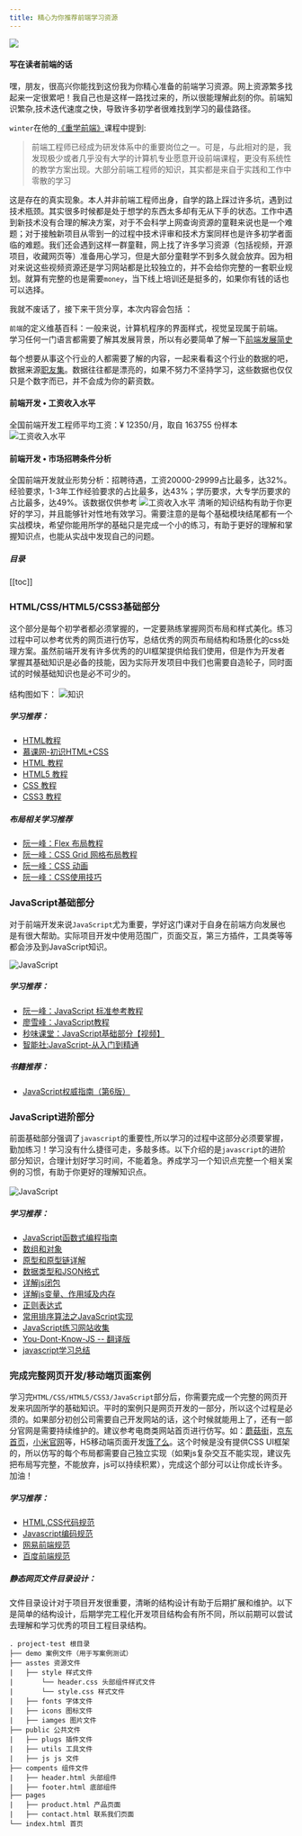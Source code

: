 ```yaml
---
title: 精心为你推荐前端学习资源
---
```


![](/blog-vuepress/images/banner-study.png)
#### 写在读者前端的话
嘿，朋友，很高兴你能找到这份我为你精心准备的前端学习资源。网上资源繁多找起来一定很累吧！我自己也是这样一路找过来的，所以很能理解此刻的你。前端知识繁杂,技术迭代速度之快，导致许多初学者很难找到学习的最佳路径。

`winter`在他的[《重学前端》](https://time.geekbang.org/column/article/77345)课程中提到:
> 前端工程师已经成为研发体系中的重要岗位之一。可是，与此相对的是，我发现极少或者几乎没有大学的计算机专业愿意开设前端课程，更没有系统性的教学方案出现。大部分前端工程师的知识，其实都是来自于实践和工作中零散的学习

这是存在的真实现象。本人并非前端工程师出身，自学的路上踩过许多坑，遇到过技术瓶颈。其实很多时候都是处于想学的东西太多却有无从下手的状态。工作中遇到新技术没有合理的解决方案，对于不会科学上网查询资源的童鞋来说也是一个难题；对于接触新项目从零到一的过程中技术评审和技术方案同样也是许多初学者面临的难题。我们还会遇到这样一群童鞋，网上找了许多学习资源（包括视频，开源项目，收藏网页等）准备用心学习，但是大部分童鞋学不到多久就会放弃。因为相对来说这些视频资源还是学习网站都是比较独立的，并不会给你完整的一套职业规划。就算有完整的也是需要`money`，当下线上培训还是挺多的，如果你有钱的话也可以选择。

我就不废话了，接下来干货分享，本次内容会包括 ：
<studys/>

<sn-title title="前端发展简史"></sn-title>
`前端`的定义维基百科：一般来说，计算机程序的界面样式，视觉呈现属于前端。<br>
学习任何一门语言都需要了解其发展背景，所以有必要简单了解一下[前端发展简史](https://blog.csdn.net/freekiteyu/article/details/79927047)

<sn-title title="前端的就业情景"></sn-title>
每个想要从事这个行业的人都需要了解的内容，一起来看看这个行业的数据的吧，数据来源[职友集](https://www.jobui.com/)。数据往往都是漂亮的，如果不努力不坚持学习，这些数据也仅仅只是个数字而已，并不会成为你的薪资数。
#### 前端开发 • 工资收入水平
全国前端开发工程师平均工资：¥ 12350/月，取自 163755 份样本
![工资收入水平](/blog-vuepress/images/t1.png)
#### 前端开发 • 市场招聘条件分析
全国前端开发就业形势分析：招聘待遇，工资20000-29999占比最多，达32%。经验要求，1-3年工作经验要求的占比最多，达43%；学历要求，大专学历要求的占比最多，达49%。该数据仅供参考
![工资收入水平](/blog-vuepress/images/t2.png)
<sn-title title="前端知识结构"></sn-title>
清晰的知识结构有助于你更好的学习，并且能够针对性地有效学习。需要注意的是每个基础模块结尾都有一个实战模块，希望你能用所学的基础只是完成一个小的练习，有助于更好的理解和掌握知识点，也能从实战中发现自己的问题。
##### 目录
[[toc]]
### HTML/CSS/HTML5/CSS3基础部分<br>
这个部分是每个初学者都必须掌握的，一定要熟练掌握网页布局和样式美化。练习过程中可以参考优秀的网页进行仿写，总结优秀的网页布局结构和场景化的css处理方案。虽然前端开发有许多优秀的的UI框架提供给我们使用，但是作为开发者掌握其基础知识是必备的技能，因为实际开发项目中我们也需要自造轮子，同时面试的时候基础知识也是必不可少的。<br>
<br> 结构图如下：
![知识](/blog-vuepress/images/z1.png)
##### 学习推荐：<br>
- [HTML教程](https://developer.mozilla.org/zh-CN/docs/Web/HTML)
- [慕课网-初识HTML+CSS](https://www.imooc.com/learn/9)
- [HTML 教程](http://www.w3school.com.cn/html/index.asp)
- [HTML5 教程](http://www.w3school.com.cn/html5/index.asp)
- [CSS 教程](http://www.w3school.com.cn/css/index.asp)
- [CSS3 教程](http://www.w3school.com.cn/css3/index.asp)
##### 布局相关学习推荐
- [阮一峰：Flex 布局教程](http://www.ruanyifeng.com/blog/2015/07/flex-grammar.html?utm_source=tuicool)
- [阮一峰：CSS Grid 网格布局教程](http://www.ruanyifeng.com/blog/2019/03/grid-layout-tutorial.html)
- [阮一峰：CSS 动画](http://www.ruanyifeng.com/blog/2014/02/css_transition_and_animation.html)
- [阮一峰：CSS使用技巧](http://www.ruanyifeng.com/blog/2014/02/css_transition_and_animation.html)

### JavaScript基础部分
对于前端开发来说`JavaScript`尤为重要，学好这门课对于自身在前端方向发展也是有很大帮助。实际项目开发中使用范围广，页面交互，第三方插件，工具类等等都会涉及到JavaScript知识。

![JavaScript](/blog-vuepress/images/JavaScript.png)
##### 学习推荐：<br>
- [阮一峰：JavaScript 标准参考教程](http://javascript.ruanyifeng.com/)
- [廖雪峰：JavaScript教程](https://www.liaoxuefeng.com/wiki/1022910821149312/1023020745357888)
- [秒味课堂：JavaScript基础部分【视频】](https://study.miaov.com/study/show/chapter/83#117)
- [智能社:JavaScript-从入门到精通](https://study.163.com/course/introduction.htm?courseId=224014#/courseDetail?tab=1)
##### 书籍推荐：
- [JavaScript权威指南（第6版）](https://item.jd.com/10974436.html?cu=true&utm_source=baidu-nks&utm_medium=cpc&utm_campaign=t_262767352_baidunks&utm_term=81441371911_0_12ff3ccc69ff4dd1bb958559b67af660)
### JavaScript进阶部分
前面基础部分强调了`javascript`的重要性,所以学习的过程中这部分必须要掌握，勤加练习！学习没有什么捷径可走，多敲多练。以下介绍的是`javascript`的进阶部分知识，合理计划好学习时间，不能着急。养成学习一个知识点完整一个相关案例的习惯，有助于你更好的理解知识点。
<br/><br/>
![JavaScript](/blog-vuepress/images/JavaScript-2.png)
##### 学习推荐：
- [JavaScript函数式编程指南](https://llh911001.gitbooks.io/mostly-adequate-guide-chinese/content/ch1.html)
- [数组和对象](https://segmentfault.com/a/1190000000653028)
- [原型和原型链详解](https://segmentfault.com/a/1190000000662547)
- [数据类型和JSON格式](https://segmentfault.com/a/1190000000668072)
- [详解js闭包](https://segmentfault.com/a/1190000000652891)
- [详解js变量、作用域及内存](https://segmentfault.com/a/1190000000687844)
- [正则表达式](https://segmentfault.com/a/1190000000699097)
- [常用排序算法之JavaScript实现](https://segmentfault.com/a/1190000000656344)
- [JavaScript练习网站收集](http://www.lixuejiang.me/2016/11/01/JavaScript%E7%9A%84%E7%BB%83%E4%B9%A0%E7%BD%91%E7%AB%99%E6%94%B6%E9%9B%86/)
- [You-Dont-Know-JS -- 翻译版](https://www.jianshu.com/nb/5566863)
- [javascript学习总结](https://segmentfault.com/blog/trigkit4?page=1&tag=javascript)
### 完成完整网页开发/移动端页面案例
学习完`HTML/CSS/HTML5/CSS3/JavaScript`部分后，你需要完成一个完整的网页开发来巩固所学的基础知识。平时的案例只是网页开发的一部分，所以这个过程是必须的。如果部分初创公司需要自己开发网站的话，这个时候就能用上了，还有一部分官网是需要持续维护的。建议参考电商类网站首页进行仿写。如：[蘑菇街](https://www.mogu.com/)，[京东首页](https://www.jd.com/)，[小米官网](http://www.miui.com/)等，H5移动端页面开发[饿了么](https://h5.ele.me/)。这个时候是没有提供CSS UI框架的，所以仿写的每个布局都需要自己独立实现（如果js复杂交互不能实现，建议先把布局写完整，不能放弃，js可以持续积累），完成这个部分可以让你成长许多。加油！
##### 学习推荐：
- [HTML,CSS代码规范](https://codeguide.bootcss.com/)
- [Javascript编码规范](http://yuwenhui.github.io/2013/09/13/Javascript-syntax/)
- [网易前端规范](http://nec.netease.com/standard)
- [百度前端规范](http://coderlmn.github.io/code-standards/)

##### 静态网页文件目录设计：
文件目录设计对于项目开发很重要，清晰的结构设计有助于后期扩展和维护。以下是简单的结构设计，后期学完工程化开发项目结构会有所不同，所以前期可以尝试去理解和学习优秀的项目工程目录结构。
```
. project-test 根目录
├── demo 案例文件（用于写案例测试）
├── asstes 资源文件
|   ├── style 样式文件
|       └── header.css 头部组件样式文件
|       └── style.css 样式文件
|   ├── fonts 字体文件
|   ├── icons 图标文件
|   ├── iamges 图片文件
├── public 公共文件
|   ├── plugs 插件文件
|   ├── utils 工具文件
|   ├── js js 文件
├── compents 组件文件
|   ├── header.html 头部组件
|   ├── footer.html 底部组件
├── pages
|   ├── product.html 产品页面
|   ├── contact.html 联系我们页面
└── index.html 首页

```